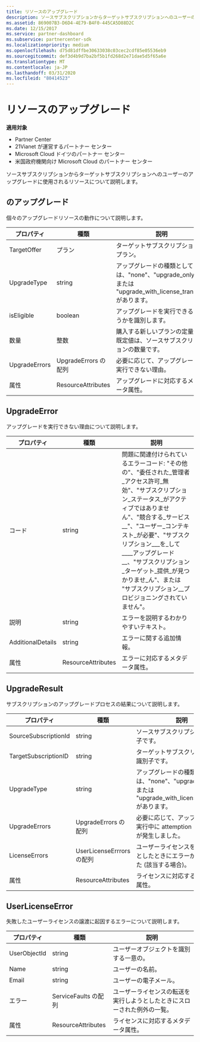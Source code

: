 ```yaml
---
title: リソースのアップグレード
description: ソースサブスクリプションからターゲットサブスクリプションへのユーザーのアップグレードに使用されるリソースについて説明します。
ms.assetid: 869007B3-D6D4-4E79-B4F0-445CA5D88D2C
ms.date: 12/15/2017
ms.service: partner-dashboard
ms.subservice: partnercenter-sdk
ms.localizationpriority: medium
ms.openlocfilehash: d75d81dffbe30633038c03cec2cdf85e05536eb9
ms.sourcegitcommit: def3d4b9d7ba2bf5b1fd268d2e71dae5d5f65a6e
ms.translationtype: MT
ms.contentlocale: ja-JP
ms.lasthandoff: 03/31/2020
ms.locfileid: "80414523"
---
```

# <a name="upgrade-resources"></a>リソースのアップグレード


**適用対象**

- Partner Center
- 21Vianet が運営するパートナー センター
- Microsoft Cloud ドイツのパートナー センター
- 米国政府機関向け Microsoft Cloud のパートナー センター

ソースサブスクリプションからターゲットサブスクリプションへのユーザーのアップグレードに使用されるリソースについて説明します。

## <a name="span-idupgradespan-idupgradespan-idupgradeupgrade"></a><span id="Upgrade"/><span id="upgrade"/><span id="UPGRADE"/>のアップグレード


個々のアップグレードリソースの動作について説明します。

| プロパティ      | 種類                   | 説明                                                                                  |
|---------------|------------------------|----------------------------------------------------------------------------------------------|
| TargetOffer   | プラン                  | ターゲットサブスクリプションのプラン。                                                        |
| UpgradeType   | string                 | アップグレードの種類としては、"none"、"upgrade\_only"、または "upgrade\_with\_license\_transfer" があります。         |
| isEligible    | boolean                | アップグレードを実行できるかどうかを識別します。                                                  |
| 数量      | 整数                | 購入する新しいプランの定量化。 既定値は、ソースサブスクリプションの数量です。 |
| UpgradeErrors | UpgradeErrors の配列 | 必要に応じて、アップグレードを実行できない理由。                                      |
| 属性    | ResourceAttributes     | アップグレードに対応するメタデータ属性。                                        |

 

## <a name="span-idupgradeerrorspan-idupgradeerrorspan-idupgradeerrorupgradeerror"></a><span id="UpgradeError"/><span id="upgradeerror"/><span id="UPGRADEERROR"/>UpgradeError


アップグレードを実行できない理由について説明します。

| プロパティ          | 種類               | 説明                                                                                                                                                                                                                                                                                                                                                                                     |
|-------------------|--------------------|-------------------------------------------------------------------------------------------------------------------------------------------------------------------------------------------------------------------------------------------------------------------------------------------------------------------------------------------------------------------------------------------------|
| コード              | string             | 問題に関連付けられているエラーコード: "その他の"、"委任された\_管理者\_アクセス許可\_無効"、"サブスクリプション\_ステータス\_がアクティブではありません"、"競合する\_サービス\_\_"、"ユーザー\_コンテキスト\_が必要"、"サブスクリプション\_\_\_を\_して\_\_\_\_アップグレード\_\_、"サブスクリプション\_ターゲット\_提供\_が見つかりませ\_ん"、または "サブスクリプション\_\_プロビジョニングされていません"。 |
| 説明       | string             | エラーを説明するわかりやすいテキスト。                                                                                                                                                                                                                                                                                                                                                             |
| AdditionalDetails | string             | エラーに関する追加情報。                                                                                                                                                                                                                                                                                                                                                         |
| 属性        | ResourceAttributes | エラーに対応するメタデータ属性。                                                                                                                                                                                                                                                                                                                                             |

 

## <a name="span-idupgraderesultspan-idupgraderesultspan-idupgraderesultupgraderesult"></a><span id="UpgradeResult"/><span id="upgraderesult"/><span id="UPGRADERESULT"/>UpgradeResult


サブスクリプションのアップグレードプロセスの結果について説明します。

| プロパティ             | 種類                        | 説明                                                                          |
|----------------------|-----------------------------|--------------------------------------------------------------------------------------|
| SourceSubscriptionId | string                      | ソースサブスクリプションの識別子です。                                           |
| TargetSubscriptionID | string                      | ターゲットサブスクリプションの識別子です。                                           |
| UpgradeType          | string                      | アップグレードの種類としては、"none"、"upgrade\_only"、または "upgrade\_with\_license\_transfer" があります。 |
| UpgradeErrors        | UpgradeErrors の配列      | 必要に応じて、アップグレードの実行中に attemption 中にエラーが発生しました。           |
| LicenseErrors        | UserLicenseErrrors の配列 | ユーザーライセンスを移行しようとしたときにエラーが発生しました (該当する場合)。          |
| 属性           | ResourceAttributes          | ライセンスに対応するメタデータ属性。                                |

 

## <a name="span-iduserlicenseerrorspan-iduserlicenseerrorspan-iduserlicenseerroruserlicenseerror"></a><span id="UserLicenseError"/><span id="userlicenseerror"/><span id="USERLICENSEERROR"/>UserLicenseError


失敗したユーザーライセンスの譲渡に起因するエラーについて説明します。

| プロパティ     | 種類                   | 説明                                                               |
|--------------|------------------------|---------------------------------------------------------------------------|
| UserObjectId | string                 | ユーザーオブジェクトを識別する一意の。                                 |
| Name         | string                 | ユーザーの名前。                                                     |
| Email        | string                 | ユーザーの電子メール。                                                    |
| エラー       | ServiceFaults の配列 | ユーザーライセンスの転送を実行しようとしたときにスローされた例外の一覧。 |
| 属性   | ResourceAttributes     | ライセンスに対応するメタデータ属性。                     |

 

 

 




